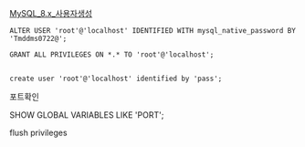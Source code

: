[MySQL_8.x_사용자생성](https://myborn.tistory.com/12)


```
ALTER USER 'root'@'localhost' IDENTIFIED WITH mysql_native_password BY 'Tmddms0722@';

GRANT ALL PRIVILEGES ON *.* TO 'root'@'localhost'; 


create user 'root'@'localhost' identified by 'pass'; 
```

포트확인

 SHOW GLOBAL VARIABLES LIKE 'PORT';

 flush privileges